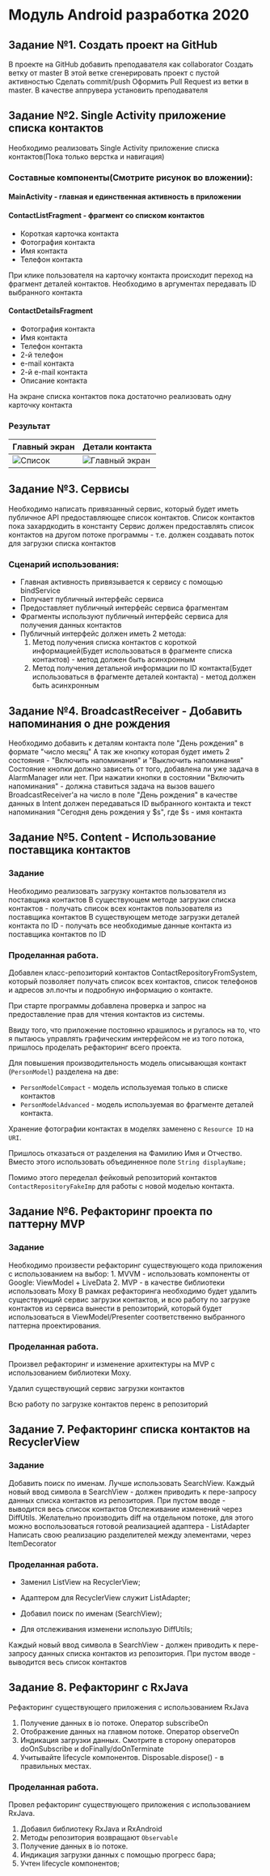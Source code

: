 # Модуль Android разработка 2020
## Задание №1. Создать проект на GitHub
В проекте на GitHub добавить преподавателя как collaborator
Создать ветку от master
В этой ветке сгенерировать проект с пустой активностью
Сделать commit/push
Оформить Pull Request из ветки в master. В качестве аппрувера установить преподавателя

## Задание №2. Single Activity приложение списка контактов

Необходимо реализовать Single Activity приложение списка контактов(Пока только верстка и навигация)

### Составные компоненты(Смотрите рисунок во вложении):
#### MainActivity - главная и единственная активность в приложении
#### ContactListFragment - фрагмент со списком контактов
 - Короткая карточка контакта
 - Фотография контакта
 - Имя контакта
 - Телефон контакта

При клике пользователя на карточку контакта происходит переход на фрагмент деталей контактов. Необходимо в аргументах передавать ID выбранного контакта
#### ContactDetailsFragment
 - Фотография контакта
 - Имя контакта
 - Телефон контакта
 - 2-й телефон
 - e-mail контакта
 - 2-й e-mail контакта
 - Описание контакта

На экране списка контактов пока достаточно реализовать одну карточку контакта
### Результат
| Главный экран | Детали контакта |
| ------ | ------ |
| ![Список](https://i.imgur.com/uVBhVfT.jpg) |![Главный экран](https://i.imgur.com/rhFKsrB.jpg)

## Задание №3. Сервисы
Необходимо написать привязанный сервис, который будет иметь публичное API предоставляющее список контактов. Список контактов пока захардкодить в константу
Сервис должен предоставлять список контактов на другом потоке программы - т.е. должен создавать поток для загрузки списка контактов
### Сценарий использования:
- Главная активность привязывается к сервису с помощью bindService
- Получает публичный интерфейс сервиса
- Предоставляет публичный интерфейс сервиса фрагментам
- Фрагменты используют публичный интерфейс сервиса для получения данных контактов
- Публичный интерфейс должен иметь 2 метода: 
  1. Метод получения списка контактов с короткой информацией(Будет использоваться в фрагменте списка контактов) - метод должен быть асинхронным
  2. Метод получения детальной информации по ID контакта(Будет использоваться в фрагменте деталей контакта) - метод должен быть асинхронным
  
## Задание №4. BroadcastReceiver - Добавить напоминания о дне рождения

Необходимо добавить к деталям контакта поле "День рождения" в формате "число месяц"
А так же кнопку которая будет иметь 2 состояния - "Включить напоминания" и "Выключить напоминания"
Состояние кнопки должно зависеть от того, добавлена ли уже задача в AlarmManager или нет.
При нажатии кнопки в состоянии "Включить напоминания" - должна ставиться задача на вызов вашего BroadcastReceiver'а на число в поле "День рождения" в качестве данных в Intent должен передаваться ID выбранного контакта и текст напоминания "Сегодня день рождения у $s", где $s - имя контакта

## Задание №5. Content - Использование поставщика контактов

### Задание

Необходимо реализовать загрузку контактов пользователя из поставщика контактов В существующем методе загрузки списка контактов - получать список всех контактов пользователя из поставщика контактов В существующем методе загрузки деталей контакта по ID - получать все необходимые данные контакта из поставщика контактов по ID

### Проделанная работа.

Добавлен класс-репозиторий контактов ContactRepositoryFromSystem, который позволяет получать список всех контактов, список телефонов и адресов эл.почты и подробную информацию о контакте.

При старте программы добавлена проверка и запрос на предоставление прав для чтения контактов из системы.  

Ввиду того, что приложение постоянно крашилось и ругалось на то, что я пытаюсь управлять графическим интерфейсом не из того потока, пришлось проделать рефакторинг всего проекта.

Для повышения производительность модель описывающая контакт (`PersonModel`) разделена на две: 

- `PersonModelCompact` - модель используемая только в списке контактов
- `PersonModelAdvanced` - модель используемая во фрагменте деталей контакта. 

Хранение фотографии контактах в моделях заменено с `Resource ID` на `URI`. 

Пришлось отказаться от разделения на Фамилию Имя и Отчество. Вместо этого использовать объединенное поле `String displayName;`

Помимо этого переделал фейковый репозиторий контактов `ContactRepositoryFakeImp`  для работы с новой моделью контакта.

## Задание №6. Рефакторинг проекта по паттерну MVP

### Задание

Необходимо произвести рефакторинг существующего кода приложения с использованием на выбор: 1. MVVM - использовать компоненты от Google: ViewModel + LiveData 2. MVP - в качестве библиотеки использовать Moxy В рамках рефакторинга необходимо будет удалить существующий сервис загрузки контактов, и всю работу по загрузке контактов из сервиса вынести в репозиторий, который будет использоваться в ViewModel/Presenter соответственно выбранного паттерна проектирования.

### Проделанная работа.

Произвел рефакторинг и изменение архитектуры на MVP с использованием библиотеки Moxy. 

Удалил существующий сервис загрузки контактов

Всю работу по загрузке контактов перенс в репозиторий



## Задание 7. Рефакторинг списка контактов на RecyclerView

### Задание 

Добавить поиск по именам. Лучше использовать SearchView. Каждый новый ввод символа в SearchView - должен приводить к пере-запросу данных списка контактов из репозитория. При пустом вводе - выводится весь список контактов Отслеживание изменений через DiffUtils. Желательно производить diff на отдельном потоке, для этого можно воспользоваться готовой реализацией адаптера - ListAdapter Написать свою реализацию разделителей между элементами, через ItemDecorator

### Проделанная работа.

- Заменил ListView на RecyclerView;

- Адаптером для RecyclerView служит ListAdapter;

- Добавил поиск по именам (SearchView);

- Для отслеживания изменени использую DiffUtils;

Каждый новый ввод символа в SearchView - должен приводить к пере-запросу данных списка контактов из репозитория. При пустом вводе - выводится весь список контактов

## Задание 8. Рефакторинг с RxJava

Рефакторинг существующего приложения с использованием RxJava

1. Получение данных в io потоке. Оператор subscribeOn 
2. Отображение данных на главном потоке. Оператор observeOn 
3. Индикация загрузки данных. Смотрите в сторону операторов doOnSubscribe и doFinally/doOnTerminate 
4. Учитывайте lifecycle компонентов. Disposable.dispose() - в правильных местах.

### Проделанная работа.

Провел рефакторинг существующего приложения с использованием RxJava. 

1. Добавил библиотеку RxJava и RxAndroid
2. Методы репозитория возвращают `Observable`
3. Получение данных в io потоке.
4. Индикация загрузки данных c помощью прогресс бара;
5. Учтен lifecycle компонентов;